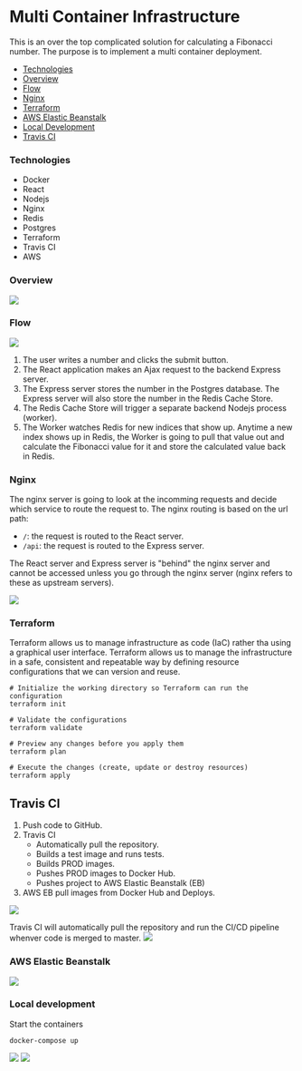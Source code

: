 # Multi Container Infrastructure

This is an over the top complicated solution for calculating a Fibonacci number.
The purpose is to implement a multi container deployment.

* [Technologies](#technologies)
* [Overview](#overview)
* [Flow](#flow)
* [Nginx](#nginx)
* [Terraform](#terraform)
* [AWS Elastic Beanstalk](#aws-elastic-beanstalk)
* [Local Development](#local-development)
* [Travis CI](#travis-ci)

### Technologies
* Docker
* React
* Nodejs
* Nginx
* Redis
* Postgres
* Terraform
* Travis CI
* AWS

### Overview
![](resources/images/overview.png)

### Flow
![](resources/images/flow.png)

1. The user writes a number and clicks the submit button.
2. The React application makes an Ajax request to the backend Express server.
3. The Express server stores the number in the Postgres database. The Express server will also
   store the number in the Redis Cache Store.
4. The Redis Cache Store will trigger a separate backend Nodejs process (worker).
5. The Worker watches Redis for new indices that show up. Anytime a new index shows up in Redis,
   the Worker is going to pull that value out and calculate the Fibonacci value for it and store the calculated
   value back in Redis.

### Nginx
The nginx server is going to look at the incomming requests and decide which
service to route the request to. The nginx routing is based on the url path:
* `/`: the request is routed to the React server.
* `/api`: the request is routed to the Express server.

The React server and Express server is "behind" the nginx server and cannot be accessed
unless you go through the nginx server (nginx refers to these as upstream servers).

![](resources/images/nginx-routing.png)

### Terraform 
Terraform allows us to manage infrastructure as code (IaC) rather tha using a graphical
user interface. Terraform allows us to manage the infrastructure in a safe, consistent and 
repeatable way by defining resource configurations that we can version and reuse.
```shell
# Initialize the working directory so Terraform can run the configuration
terraform init

# Validate the configurations
terraform validate

# Preview any changes before you apply them 
terraform plan 

# Execute the changes (create, update or destroy resources)
terraform apply
```

## Travis CI 
1. Push code to GitHub.
2. Travis CI
   * Automatically pull the repository. 
   * Builds a test image and runs tests. 
   * Builds PROD images. 
   * Pushes PROD images to Docker Hub. 
   * Pushes project to AWS Elastic Beanstalk (EB) 
3. AWS EB pull images from Docker Hub and Deploys. 

![](resources/images/ci-cd.png)

Travis CI will automatically pull the repository and run the CI/CD pipeline whenver code is merged to master. 
![](resources/images/travis-ci.png)

### AWS Elastic Beanstalk
![](resources/images/deployment.png)

### Local development 

Start the containers 
```shell
docker-compose up
```
![](resources/images/containers.png)
![](resources/images/app.png)

